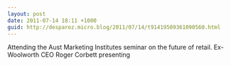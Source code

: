 ```yaml
---
layout: post
date: 2011-07-14 18:11 +1000
guid: http://desparoz.micro.blog/2011/07/14/t91419509361090560.html
---
```

Attending the Aust Marketing Institutes seminar on the future of retail. Ex-Woolworth CEO Roger Corbett presenting
